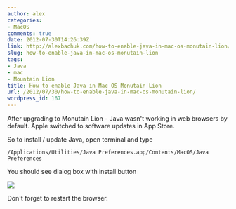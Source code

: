```yaml
---
author: alex
categories:
- MacOS
comments: true
date: 2012-07-30T14:26:39Z
link: http://alexbachuk.com/how-to-enable-java-in-mac-os-monutain-lion/
slug: how-to-enable-java-in-mac-os-monutain-lion
tags:
- Java
- mac
- Mountain Lion
title: How to enable Java in Mac OS Monutain Lion
url: /2012/07/30/how-to-enable-java-in-mac-os-monutain-lion/
wordpress_id: 167
---
```


After upgrading to Monutain Lion - Java wasn't working in web browsers by default. Apple switched to software updates in App Store.

So to install / update Java, open terminal and type  


    
    /Applications/Utilities/Java Preferences.app/Contents/MacOS/Java Preferences



You should see dialog box with install button

![](http://alexbachuk.com/wp-content/uploads/2012/07/Java-Preferences.jpg)

Don't forget to restart the browser.
